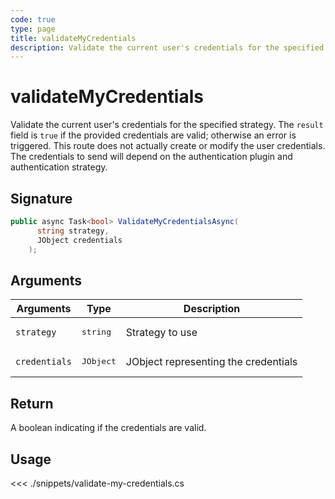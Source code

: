```yaml
---
code: true
type: page
title: validateMyCredentials
description: Validate the current user's credentials for the specified strategy.
---
```


# validateMyCredentials

Validate the current user's credentials for the specified strategy. The `result` field is `true` if the provided credentials are valid; otherwise an error is triggered. This route does not actually create or modify the user credentials. The credentials to send will depend on the authentication plugin and authentication strategy.

## Signature

```csharp
public async Task<bool> ValidateMyCredentialsAsync(
      string strategy,
      JObject credentials
    );
```

## Arguments

| Arguments     | Type               | Description                          |
|---------------|--------------------|--------------------------------------|
| `strategy`    | <pre>string</pre>  | Strategy to use                      |
| `credentials` | <pre>JObject</pre> | JObject representing the credentials |

## Return

A boolean indicating if the credentials are valid.

## Usage

<<< ./snippets/validate-my-credentials.cs
